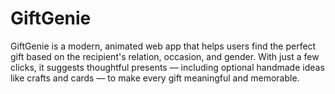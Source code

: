 # GiftGenie
GiftGenie is a modern, animated web app that helps users find the perfect gift based on the recipient's relation, occasion, and gender. With just a few clicks, it suggests thoughtful presents — including optional handmade ideas like crafts and cards — to make every gift meaningful and memorable.
